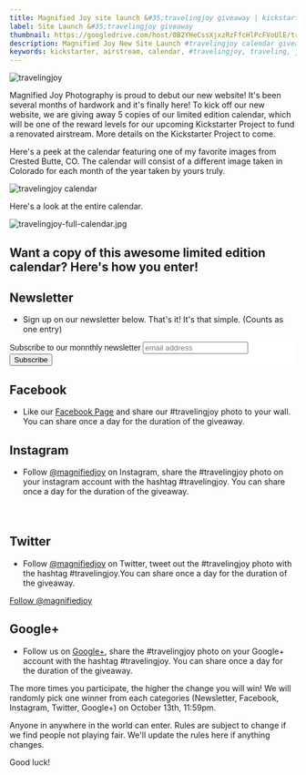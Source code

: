```yaml
---
title: Magnified Joy site launch &#35;travelingjoy giveaway | kickstarter calendar | adventure | airstream 
label: Site Launch &#35;travelingjoy giveaway
thumbnail: https://googledrive.com/host/0B2YHeCssXjxzRzFfcHlPcFVoUlE/travelingjoy-feature.jpg
description: Magnified Joy New Site Launch #travelingjoy calendar giveaway featuring limited edition Kickstarter calendar
keywords: kickstarter, airstream, calendar, #travelingjoy, traveling, joy, landscape, colorado, crested butte, adventure, road trip, USA
---
```



![travelingjoy](https://googledrive.com/host/0B2YHeCssXjxzRzFfcHlPcFVoUlE/travelingjoy.jpg)

Magnified Joy Photography is proud to debut our new website! It's been several months of hardwork and it's finally here! To kick off our new website, we are giving away 5 copies of our limited edition calendar, which will be one of the reward levels for our upcoming Kickstarter Project to fund a renovated airstream. More details on the Kickstarter Project to come.

Here's a peek at the calendar featuring one of my favorite images from Crested Butte, CO. The calendar will consist of a different image taken in Colorado for each month of the year taken by yours truly.

![travelingjoy calendar](https://googledrive.com/host/0B2YHeCssXjxzRzFfcHlPcFVoUlE/travelingjoy-calendar.jpg)

Here's a look at the entire calendar.

![travelingjoy-full-calendar.jpg](https://googledrive.com/host/0B2YHeCssXjxzRzFfcHlPcFVoUlE/travelingjoy-full-calendar.jpg)

## Want a copy of this awesome limited edition calendar? Here's how you enter!

## Newsletter
- Sign up on our newsletter below. That's it! It's that simple.  (Counts as one entry)
<div class="center"><!-- Begin MailChimp Signup Form -->
<link href="//cdn-images.mailchimp.com/embedcode/slim-081711.css" rel="stylesheet" type="text/css">
<style type="text/css">
	#mc_embed_signup{background:#fff; clear:left; font:14px Helvetica,Arial,sans-serif; }
	/* Add your own MailChimp form style overrides in your site stylesheet or in this style block.
	   We recommend moving this block and the preceding CSS link to the HEAD of your HTML file. */
</style>
<div id="mc_embed_signup">
<form action="//magnifiedjoy.us9.list-manage.com/subscribe/post?u=3d922b022cb0ef6b6ce2337d3&amp;id=0111d465ab" method="post" id="mc-embedded-subscribe-form" name="mc-embedded-subscribe-form" class="validate" target="_blank" novalidate>
    <div id="mc_embed_signup_scroll">
	<label for="mce-EMAIL">Subscribe to our monnthly newsletter</label>
	<input type="email" value="" name="EMAIL" class="email" id="mce-EMAIL" placeholder="email address" required>
    <!-- real people should not fill this in and expect good things - do not remove this or risk form bot signups-->
    <div style="position: absolute; left: -5000px;"><input type="text" name="b_3d922b022cb0ef6b6ce2337d3_0111d465ab" tabindex="-1" value=""></div>
    <div class="clear"><input type="submit" value="Subscribe" name="subscribe" id="mc-embedded-subscribe" class="button"></div>
    </div>
</form>
</div>

<!--End mc_embed_signup-->
</div>

## Facebook
- Like our [Facebook Page](http://fb.com/magnifiedjoy) and share our #travelingjoy photo to your wall. You can share once a day for the duration of the giveaway.

<div class="center"><div class="fb-like-box" data-href="https://www.facebook.com//magnifiedjoy" data-colorscheme="light" data-show-faces="false" data-header="false" data-stream="false" data-show-border="false"></div></div>

## Instagram
- Follow [@magnifiedjoy](http://instagram.com/magnifiedjoy) on Instagram, share the #travelingjoy photo on your instagram account with the hashtag  #travelingjoy. You can share once a day for the duration of the giveaway. 
<div class="center"><style>.ig-b- { display: inline-block; }
.ig-b- img { visibility: hidden; }
.ig-b-:hover { background-position: 0 -60px; } .ig-b-:active { background-position: 0 -120px; }
.ig-b-v-24 { width: 137px; height: 24px; background: url(//badges.instagram.com/static/images/ig-badge-view-sprite-24.png) no-repeat 0 0; }
@media only screen and (-webkit-min-device-pixel-ratio: 2), only screen and (min--moz-device-pixel-ratio: 2), only screen and (-o-min-device-pixel-ratio: 2 / 1), only screen and (min-device-pixel-ratio: 2), only screen and (min-resolution: 192dpi), only screen and (min-resolution: 2dppx) {
.ig-b-v-24 { background-image: url(//badges.instagram.com/static/images/ig-badge-view-sprite-24@2x.png); background-size: 160px 178px; } }</style>
<a href="http://instagram.com/magnifiedjoy?ref=badge" class="ig-b- ig-b-v-24"><img src="//badges.instagram.com/static/images/ig-badge-view-24.png" alt="Instagram" /></a></div>

## Twitter
- Follow [@magnifiedjoy](https://twitter.com/magnifiedjoy) on Twitter, tweet out the #travelingjoy photo with the hashtag #travelingjoy.You can share once a day for the duration of the giveaway. 
<div class="center"><a href="https://twitter.com/magnifiedjoy" class="twitter-follow-button" data-show-count="false">Follow @magnifiedjoy</a>
<script>!function(d,s,id){var js,fjs=d.getElementsByTagName(s)[0],p=/^http:/.test(d.location)?'http':'https';if(!d.getElementById(id)){js=d.createElement(s);js.id=id;js.src=p+'://platform.twitter.com/widgets.js';fjs.parentNode.insertBefore(js,fjs);}}(document, 'script', 'twitter-wjs');</script></div>

## Google+
- Follow us on [Google+](https://google.com/+Magnifiedjoyphotography), share the #travelingjoy photo on your Google+ account with the hashtag #travelingjoy. You can share once a day for the duration of the giveaway.

<div class="center"><!-- Place this tag in your head or just before your close body tag. -->
<script src="https://apis.google.com/js/platform.js" async defer></script>

<!-- Place this tag where you want the widget to render. -->
<div class="g-follow" data-annotation="none" data-height="20" data-href="//plus.google.com/u/0/101318168120160496750" data-rel="publisher"></div></div>

The more times you participate, the higher the change you will win! We will randomly pick one winner from each categories (Newsletter, Facebook, Instagram, Twitter, Google+) on October 13th, 11:59pm. 

Anyone in anywhere in the world can enter. Rules are subject to change if we find people not playing fair. We'll update the rules here if anything changes.

Good luck!



